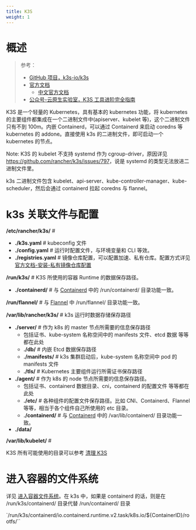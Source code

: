 ```yaml
---
title: K3S
weight: 1
---
```


# 概述

> 参考：
>
> - [GitHub 项目，k3s-io/k3s](https://github.com/k3s-io/k3s)
> - [官方文档](https://rancher.com/docs/k3s/latest/en/)
>   - [中文官方文档](https://docs.rancher.cn/k3s/)
> - [公众号-云原生实验室，K3S 工具进阶完全指南](https://mp.weixin.qq.com/s/ARhxWGypG0wepMqwTLH0mQ)

K3S 是一个轻量的 Kubernetes，具有基本的 kubernetes 功能，将 kubernetes 的主要组件都集成在一个二进制文件中(apiserver、kubelet 等)，这个二进制文件只有不到 100m。内嵌 Containerd，可以通过 Containerd 来启动 coredns 等 kubernetes 的 addone。直接使用 k3s 的二进制文件，即可启动一个 kubernetes 的节点。

Note: K3S 的 kubelet 不支持 systemd 作为 cgroup-driver，原因详见 <https://github.com/rancher/k3s/issues/797>，说是 systemd 的类型无法放进二进制文件里。

k3s 二进制文件包含 kubelet、api-server、kube-controller-manager、kube-scheduler，然后会通过 containerd 拉起 coredns 与 flannel。

# k3s 关联文件与配置

**/etc/rancher/k3s/** #

- **./k3s.yaml** # kubeconfig 文件
- **./config.yaml** # 运行时配置文件，与环境变量和 CLI 等效。
- **./registries.yaml** # 镜像仓库配置，可以配置加速、私有仓库。配置方式详见[官方文档-安装-私有镜像仓库配置](https://docs.k3s.io/zh/installation/private-registry)

**/run/k3s/** # K3S 所使用的容器 Runtime 的数据保存路径。

- **./containerd/** # 与 [Containerd](</docs/10.云原生/2.2.实现容器的工具/Containerd/Containerd.md#Containerd 关联文件与配置>) 中的 /run/containerd/ 目录功能一致。

**/run/flannel/** # 与 [Flannel](</docs/10.云原生/2.3.Kubernetes 容器编排系统/8.Kubernetes 网络/CNI/Flannel.md#Flannel 关联文件与配置 容器编排系统/8.Kubernetes 网络/CNI/Flannel#Flannel 关联文件与配置>) 中 /run/flannel/ 目录功能一致。

**/var/lib/rancher/k3s/** # k3s 运行时数据存储保存路径

- **./server/** # 作为 k8s 的 master 节点所需要的信息保存路径
    - 包括证书、kube-system 名称空间中的 manifests 文件、etcd 数据 等等都在此处
    - **./db/** # 内嵌 Etcd 数据保存路径
    - **./manifests/** # k3s 集群启动后，kube-system 名称空间中 pod 的 manifests 文件
    - **./tls/** # Kubernetes 主要组件运行所需证书保存路径
- **./agent/** # 作为 k8s 的 node 节点所需要的信息保存路径。
    - 包括证书、containerd 数据目录、cni，containerd 的配置文件 等等都在此处
    - **./etc/** # 各种组件的配置文件保存路径。比如 CNI、Containerd、Flannel 等等，相当于各个组件自己所使用的 etc 目录。
    - **./containerd/** # 与 [Containerd](</docs/10.云原生/2.2.实现容器的工具/Containerd/Containerd.md#Containerd 关联文件与配置>) 中的 /var/lib/containerd/ 目录功能一致。
- **./data/**

**/var/lib/kubelet/** #

K3S 所有可能使用的目录可以参考 [清理 K3S](</docs/10.云原生/2.3.Kubernetes 容器编排系统/Kubernetes 衍生品/K3S/K3S 部署与清理.md#清理 K3S>)

# 进入容器的文件系统

详见 [进入容器文件系统](/docs/10.云原生/2.2.实现容器的工具/容器管理/容器运行时管理/进入容器文件系统.md)。在 k3s 中，如果是 containerd 的话，则是在 /run/k3s/containerd/ 目录代替 /run/containerd/ 目录

`/run/k3s/containerd/io.containerd.runtime.v2.task/k8s.io/${ContainerID}/rootfs/``
